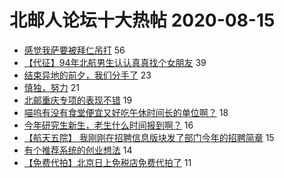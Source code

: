 # 北邮人论坛十大热帖 2020-08-15

- [感觉我萨要被拜仁吊打](https://bbs.byr.cn/article/Football/810047783) 56
- [【代征】94年北航男生认认真真找个女朋友](https://bbs.byr.cn/article/Friends/1968972) 39
- [结束异地的前夕，我们分手了](https://bbs.byr.cn/article/Feeling/3152901) 23
- [慎独，努力](https://bbs.byr.cn/article/Talking/6215718) 21
- [北邮重庆专项的表现不错](https://bbs.byr.cn/article/Picture/3261343) 19
- [喵呜有没有食堂便宜又好吃午休时间长的单位啊？](https://bbs.byr.cn/article/WorkLife/1151373) 18
- [今年研究生新生，老生什么时间报到啊？](https://bbs.byr.cn/article/AimBUPT/106145) 16
- [【航天五院】 我刚刚在招聘信息版块发了部门今年的招聘简章](https://bbs.byr.cn/article/Job/2098125) 15
- [有个推荐系统的创业想法](https://bbs.byr.cn/article/Entrepreneurship/26478) 14
- [【免费代拍】北京日上免税店免费代拍了](https://bbs.byr.cn/article/Beauty/331678) 11



